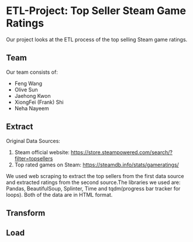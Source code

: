 # ETL-Project: Top Seller Steam Game Ratings

Our project looks at the ETL process of the top selling Steam game ratings.

## Team
Our team consists of:
- Feng Wang
- Olive Sun
- Jaehong Kwon
- XiongFei (Frank) Shi
- Neha Nayeem

## Extract
Original Data Sources: 
1.	Steam official website: https://store.steampowered.com/search/?filter=topsellers
2.	Top rated games on Steam: https://steamdb.info/stats/gameratings/

We used web scraping to extract the top sellers from the first data source and extracted ratings from the second source.The libraries we used are: Pandas, BeautifulSoup, Splinter, Time and tqdm(progress bar tracker for loops).
Both of the data are in HTML format.


## Transform





## Load
